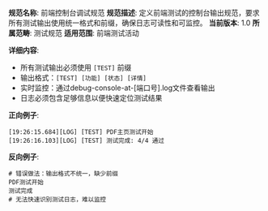 **规范名称**: 前端控制台调试规范
**规范描述**: 定义前端测试的控制台输出规范，要求所有测试输出使用统一格式和前缀，确保日志可读性和可监控。
**当前版本**: 1.0
**所属范畴**: 测试规范
**适用范围**: 前端测试活动

**详细内容**:
- 所有测试输出必须使用 `[TEST]` 前缀
- 输出格式：`[TEST] [功能] [状态] [详情]`
- 实时监控：通过debug-console-at-[端口号].log文件查看输出
- 日志必须包含足够信息以便快速定位测试结果

**正向例子**:
```
[19:26:15.684][LOG] [TEST] PDF主页测试开始
[19:26:16.103][LOG] [TEST] 测试完成: 4/4 通过
```

**反向例子**:
```
# 错误做法：输出格式不统一，缺少前缀
PDF测试开始
测试完成
# 无法快速识别测试日志，难以监控